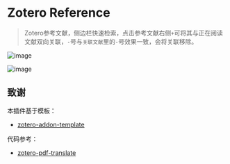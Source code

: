 # Zotero Reference
> Zotero参考文献，侧边栏快速检索，点击参考文献右侧`+`可将其与正在阅读文献双向关联，`-`号与`关联文献`里的`-`号效果一致，会将关联移除。

![image](https://user-images.githubusercontent.com/51939531/207079814-d1b444a3-c0d4-4a2b-94f8-aa39380e6539.png)

![image](https://user-images.githubusercontent.com/51939531/207079897-740896a7-5ebe-4aba-b857-5e94d715ba91.png)




## 致谢

本插件基于模板：

- [zotero-addon-template](https://github.com/windingwind/zotero-addon-template)

代码参考：
- [zotero-pdf-translate](https://github.com/windingwind/zotero-pdf-translate)
